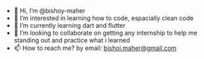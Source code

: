 - 👋 Hi, I’m @bishoy-maher
- 👀 I’m interested in learning how to code, espacially clean code
- 🌱 I’m currently learning dart and flutter
- 💞️ I’m looking to collaborate on getting any internship to help me standing out and practice what i learned
- 📫 How to reach me? by email: bishoi.maher@gmail.com

<!---
bishoy-maher/bishoy-maher is a ✨ special ✨ repository because its `README.md` (this file) appears on your GitHub profile.
You can click the Preview link to take a look at your changes.
--->
